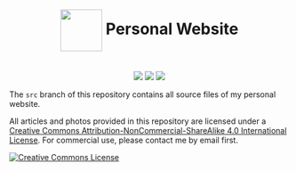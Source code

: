 # <div align="center"><a title="My personal website repository" href="https://github.com/lei2rock/homepage"><img align="center" width="75" height="75" src="https://user-images.githubusercontent.com/19180725/77293471-5a9ded80-6d1d-11ea-9e96-4d364f31e84f.png"></a> Personal Website</div>

<p align="center">
<br>
<a href="https://hexo.io"><img src="https://img.shields.io/badge/Generator-Hexo-0e83cd?&logo=hexo&style=flat-square"></a>
<a href="https://theme-next.org"><img src="https://img.shields.io/badge/Theme-NexT-181717.svg?&style=flat-square"></a>
<a href="https://github.com/lei2rock/homepage/actions"><img src="https://img.shields.io/github/workflow/status/lei2rock/homepage/Deployment?label=GitHub+Actions&logo=GitHub+Actions&style=flat-square"></a>
</p>

The `src` branch of this repository contains all source files of my personal website.

All articles and photos provided in this repository are licensed under a [Creative Commons Attribution-NonCommercial-ShareAlike 4.0 International License](http://creativecommons.org/licenses/by-nc-sa/4.0/). For commercial use, please contact me by email first.

<a rel="license" href="http://creativecommons.org/licenses/by-nc-sa/4.0/"><img alt="Creative Commons License" style="border-width:0" src="https://i.creativecommons.org/l/by-nc-sa/4.0/88x31.png" /></a>
